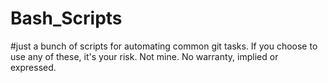 # Bash_Scripts
#just a bunch of scripts for automating common git tasks. 
If you choose to use any of these, it's your risk. Not mine. No warranty, implied or expressed. 

